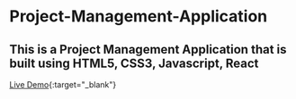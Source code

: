 # Project-Management-Application
## This is a Project Management Application that is built using HTML5, CSS3, Javascript, React
[Live Demo](https://app-project-management-application.netlify.app/){:target="_blank"} 
